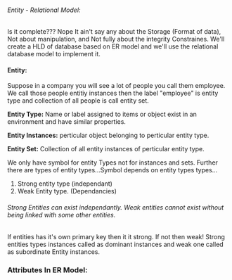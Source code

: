 ###### Entity - Relational Model: 

Is it complete??? Nope It ain't say any about the Storage (Format of data), Not about manipulation, and Not fully about the integrity Constraines. We'll create a HLD of database based on ER model and we'll use the relational database model to implement it. 

#### Entity:

Suppose in a company you will see a lot of people you call them employee. We call those people entitiy instances then the label "employee" is entity type and collection of all people is call entity set.
   

**Entity Type:** Name or label assigned to items or object exist in an environment and have similar properties. 

**Entity Instances:** perticular object belonging to perticular entity type.

**Entity Set:** Collection of all entity instances of perticular entity type.


We only have symbol for entity Types not for instances and sets. Further there are types of entity types...Symbol depends on entity types types...

1. Strong entity type (independant)
2. Weak Entity type. (Dependancies)

###### Strong Entities can exist independantly. Weak entities cannot exist without being linked with some other entities.

If entities has it's own primary key then it it strong. If not then weak! Strong entities types instances called as dominant instances and weak one called as subordinate Entity instances.

### Attributes In ER Model:
